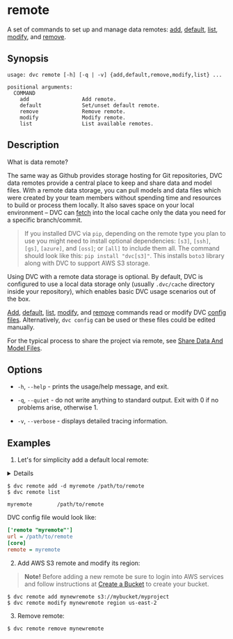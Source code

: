 # remote

A set of commands to set up and manage data remotes:
[add](/doc/commands-reference/remote/add),
[default](/doc/commands-reference/remote/default),
[list](/doc/commands-reference/remote/list),
[modify](/doc/commands-reference/remote/modify), and
[remove](/doc/commands-reference/remote/remove).

## Synopsis

```usage
usage: dvc remote [-h] [-q | -v] {add,default,remove,modify,list} ...

positional arguments:
  COMMAND
    add                 Add remote.
    default             Set/unset default remote.
    remove              Remove remote.
    modify              Modify remote.
    list                List available remotes.
```

## Description

What is data remote?

The same way as Github provides storage hosting for Git repositories, DVC data
remotes provide a central place to keep and share data and model files. With a
remote data storage, you can pull models and data files which were created by
your team members without spending time and resources to build or process them
locally. It also saves space on your local environment – DVC can
[fetch](/doc/commands-reference/fetch) into the local cache only the data you
need for a specific branch/commit.

> If you installed DVC via `pip`, depending on the remote type you plan to use
> you might need to install optional dependencies: `[s3]`, `[ssh]`, `[gs]`,
> `[azure]`, and `[oss]`; or `[all]` to include them all. The command should
> look like this: `pip install "dvc[s3]"`. This installs `boto3` library along
> with DVC to support AWS S3 storage.

Using DVC with a remote data storage is optional. By default, DVC is configured
to use a local data storage only (usually `.dvc/cache` directory inside your
repository), which enables basic DVC usage scenarios out of the box.

[Add](/doc/commands-reference/remote/add),
[default](/doc/commands-reference/remote/default),
[list](/doc/commands-reference/remote/list),
[modify](/doc/commands-reference/remote/modify), and
[remove](/doc/commands-reference/remote/remove) commands read or modify DVC
[config files](/doc/commands-reference/config). Alternatively, `dvc config` can
be used or these files could be edited manually.

For the typical process to share the <abbr>project</abbr> via remote, see
[Share Data And Model Files](/doc/use-cases/share-data-and-model-files).

## Options

- `-h`, `--help` - prints the usage/help message, and exit.

- `-q`, `--quiet` - do not write anything to standard output. Exit with 0 if no
  problems arise, otherwise 1.

- `-v`, `--verbose` - displays detailed tracing information.

## Examples

1. Let's for simplicity add a default local remote:

<details>

### What is a "local remote" ?

While the term may seem contradictory, it doesn't have to be. The "local" part
refers to the machine where the project is stored, so it can be any directory
accessible to the same system. The "remote" part refers specifically to the
project/repository itself.

</details>

```dvc
$ dvc remote add -d myremote /path/to/remote
$ dvc remote list

myremote        /path/to/remote
```

DVC config file would look like:

```ini
['remote "myremote"']
url = /path/to/remote
[core]
remote = myremote
```

2. Add AWS S3 remote and modify its region:

> **Note!** Before adding a new remote be sure to login into AWS services and
> follow instructions at
> [Create a Bucket](https://docs.aws.amazon.com/AmazonS3/latest/gsg/CreatingABucket.html)
> to create your bucket.

```dvc
$ dvc remote add mynewremote s3://mybucket/myproject
$ dvc remote modify mynewremote region us-east-2
```

3. Remove remote:

```dvc
$ dvc remote remove mynewremote
```

